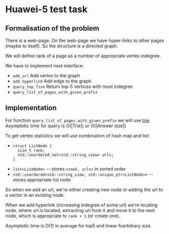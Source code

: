 # Huawei-5 test task

## Formalisation of the problem 

There is a web-page. On the web-page we have hyper-links to other pages (maybe to itself). 
So the structure is a directed graph.

We will define rank of a page as a number of appropriate vertex indegree.

We have to implement next interface:

* `add_url` 
Add vertex to the graph
* `add_hyperlink`
Add edge to the graph
* `query_top_five`
Return top-5 vertices with most indegree
* `query_list_of_pages_with_given_prefix`

## Implementation

For function `query_list_of_pages_with_given_prefix` we will use [trie](https://en.wikipedia.org/wiki/Trie).
Asymptotic time for query is O(|Trie|) or O(|Answer size|)

To get vertex statistics we will use combination of hash map and list:
* ```
  struct ListNode {
    size_t rank;
    std::unordered_set<std::string_view> urls;
  }
* `list<ListNode>` -- stores `<rank, urls>` in sorted order
* `std::unordered<std::string_view, std::unique_ptr<ListNode>>` -- 
stores appropriate list node

So when we add an url, we're either creating new node or adding the url to a vector in an existing node.

When we add hyperlink (increasing indegree of some url) we're locating node, where url is located, extracting url from it and move it to the next node, which is appropriate to `rank + 1` (or create one).

Asymptotic time is O(1) in average for top5 and linear foarbitrary size.
